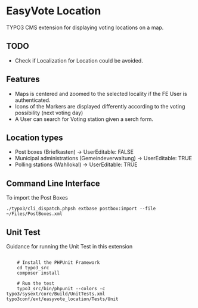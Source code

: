 EasyVote Location
=================

TYPO3 CMS extension for displaying voting locations on a map.

TODO
----

* Check if Localization for Location could be avoided.

Features
--------

* Maps is centered and zoomed to the selected locality if the FE User is authenticated.
* Icons of the Markers are displayed differently according to the voting possibility (next voting day)
* A User can search for Voting station given a serch form.

Location types
--------------

- Post boxes (Briefkasten) → UserEditable: FALSE
- Municipal administrations (Gemeindeverwaltung) → UserEditable: TRUE
- Polling stations (Wahllokal) → UserEditable: TRUE


Command Line Interface
----------------------

To import the Post Boxes

	./typo3/cli_dispatch.phpsh extbase postbox:import --file ~/Files/PostBoxes.xml


Unit Test
---------

Guidance for running the Unit Test in this extension

```

	# Install the PHPUnit Framework
	cd typo3_src
	composer install

	# Run the test
	typo3_src/bin/phpunit --colors -c typo3/sysext/core/Build/UnitTests.xml typo3conf/ext/easyvote_location/Tests/Unit
```
